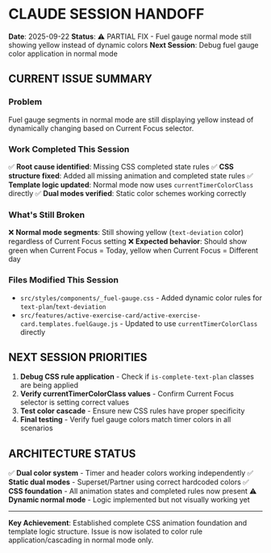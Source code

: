 # CLAUDE SESSION HANDOFF

**Date**: 2025-09-22
**Status**: ⚠️ PARTIAL FIX - Fuel gauge normal mode still showing yellow instead of dynamic colors
**Next Session**: Debug fuel gauge color application in normal mode

## CURRENT ISSUE SUMMARY

### **Problem**
Fuel gauge segments in normal mode are still displaying yellow instead of dynamically changing based on Current Focus selector.

### **Work Completed This Session**
✅ **Root cause identified**: Missing CSS completed state rules
✅ **CSS structure fixed**: Added all missing animation and completed state rules
✅ **Template logic updated**: Normal mode now uses `currentTimerColorClass` directly
✅ **Dual modes verified**: Static color schemes working correctly

### **What's Still Broken**
❌ **Normal mode segments**: Still showing yellow (`text-deviation` color) regardless of Current Focus setting
❌ **Expected behavior**: Should show green when Current Focus = Today, yellow when Current Focus = Different day

### **Files Modified This Session**
- `src/styles/components/_fuel-gauge.css` - Added dynamic color rules for `text-plan`/`text-deviation`
- `src/features/active-exercise-card/active-exercise-card.templates.fuelGauge.js` - Updated to use `currentTimerColorClass` directly

## NEXT SESSION PRIORITIES

1. **Debug CSS rule application** - Check if `is-complete-text-plan` classes are being applied
2. **Verify currentTimerColorClass values** - Confirm Current Focus selector is setting correct values
3. **Test color cascade** - Ensure new CSS rules have proper specificity
4. **Final testing** - Verify fuel gauge colors match timer colors in all scenarios

## ARCHITECTURE STATUS

✅ **Dual color system** - Timer and header colors working independently
✅ **Static dual modes** - Superset/Partner using correct hardcoded colors
✅ **CSS foundation** - All animation states and completed rules now present
⚠️ **Dynamic normal mode** - Logic implemented but not visually working yet

---

**Key Achievement**: Established complete CSS animation foundation and template logic structure. Issue is now isolated to color rule application/cascading in normal mode only.